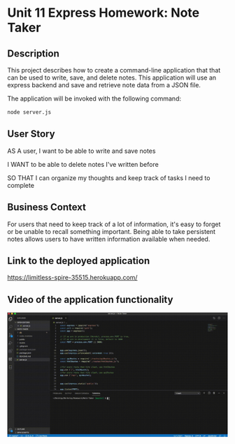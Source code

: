 # Unit 11 Express Homework: Note Taker

## Description


This project describes how to create a command-line application that that can be used to write, save, and delete notes. This application will use an express backend and save and retrieve note data from a JSON file. 

The application will be invoked with the following command:

```sh
node server.js
```

## User Story

AS A user, I want to be able to write and save notes

I WANT to be able to delete notes I've written before

SO THAT I can organize my thoughts and keep track of tasks I need to complete

## Business Context

For users that need to keep track of a lot of information, it's easy to forget or be unable to recall something important. Being able to take persistent notes allows users to have written information available when needed.

 ## Link to the deployed application
 https://limitless-spire-35515.herokuapp.com/

## Video of the application functionality


![gif](./public/assets/gif/NoteTakerapp.gif)


